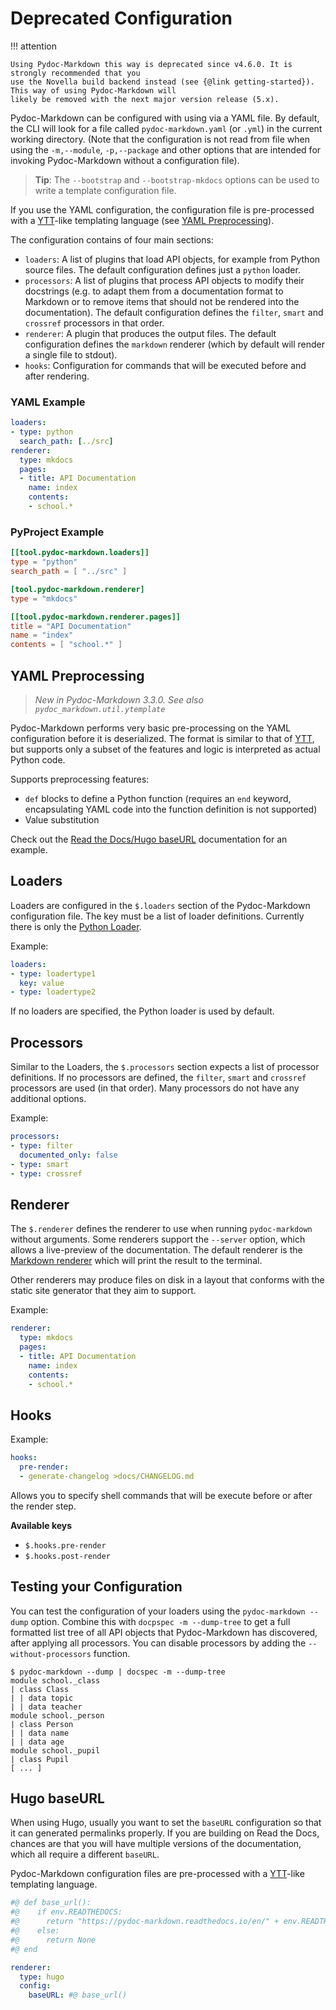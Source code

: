 # Deprecated Configuration

!!! attention

    Using Pydoc-Markdown this way is deprecated since v4.6.0. It is strongly recommended that you
    use the Novella build backend instead (see {@link getting-started}). This way of using Pydoc-Markdown will
    likely be removed with the next major version release (5.x).

Pydoc-Markdown can be configured with using via a YAML file. By default, the CLI will look for a file
called `pydoc-markdown.yaml` (or `.yml`) in the current working directory. (Note that the configuration
is not read from file when using the `-m,--module`, `-p,--package` and other options that are intended
for invoking Pydoc-Markdown without a configuration file).

> __Tip__: The `--bootstrap` and `--bootstrap-mkdocs` options can be used to write a template configuration file.

If you use the YAML configuration, the configuration file is pre-processed with a [YTT][]-like templating
language (see [YAML Preprocessing](#yaml-preprocessing)).

The configuration contains of four main sections:

* `loaders`: A list of plugins that load API objects, for example from Python source files. The
  default configuration defines just a `python` loader.
* `processors`: A list of plugins that process API objects to modify their docstrings (e.g. to
  adapt them from a documentation format to Markdown or to remove items that should not be
  rendered into the documentation). The default configuration defines the `filter`, `smart` and
  `crossref` processors in that order.
* `renderer`: A plugin that produces the output files. The default configuration defines the
  `markdown` renderer (which by default will render a single file to stdout).
* `hooks`: Configuration for commands that will be executed before and after rendering.

### YAML Example

```yaml
loaders:
- type: python
  search_path: [../src]
renderer:
  type: mkdocs
  pages:
  - title: API Documentation
    name: index
    contents:
    - school.*
```

### PyProject Example

```toml
[[tool.pydoc-markdown.loaders]]
type = "python"
search_path = [ "../src" ]

[tool.pydoc-markdown.renderer]
type = "mkdocs"

[[tool.pydoc-markdown.renderer.pages]]
title = "API Documentation"
name = "index"
contents = [ "school.*" ]
```

## YAML Preprocessing

  [YTT]: https://get-ytt.io/

> *New in Pydoc-Markdown 3.3.0. See also `pydoc_markdown.util.ytemplate`*

Pydoc-Markdown performs very basic pre-processing on the YAML configuration before it is
deserialized. The format is similar to that of [YTT][], but supports only a subset of the
features and logic is interpreted as actual Python code.

Supports preprocessing features:

* `def` blocks to define a Python function (requires an `end` keyword, encapsulating YAML
  code into the function definition is not supported)
* Value substitution

Check out the [Read the Docs/Hugo baseURL](readthedocs#hugo-baseurl) documentation for an
example.

## Loaders

Loaders are configured in the `$.loaders` section of the Pydoc-Markdown configuration file.
The key must be a list of loader definitions. Currently there is only the
[Python Loader](../api-documentation/loaders#pydoc_markdown.contrib.loaders.python.PythonLoader).

Example:

```yml
loaders:
- type: loadertype1
  key: value
- type: loadertype2
```

If no loaders are specified, the Python loader is used by default.

## Processors

Similar to the Loaders, the `$.processors` section expects a list of processor definitions.
If no processors are defined, the `filter`, `smart` and `crossref` processors are used (in
that order). Many processors do not have any additional options.

Example:

```yml
processors:
- type: filter
  documented_only: false
- type: smart
- type: crossref
```

## Renderer

The `$.renderer` defines the renderer to use when running `pydoc-markdown` without arguments.
Some renderers support the `--server` option, which allows a live-preview of the documentation.
The default renderer is the [Markdown renderer](../api-documentation/renderers/markdown) which
will print the result to the terminal.

Other renderers may produce files on disk in a layout that conforms with the static site generator
that they aim to support.

Example:

```yml
renderer:
  type: mkdocs
  pages:
  - title: API Documentation
    name: index
    contents:
    - school.*
```

## Hooks

Example:

```yml
hooks:
  pre-render:
  - generate-changelog >docs/CHANGELOG.md
```

Allows you to specify shell commands that will be execute before or after the render step.

__Available keys__

* `$.hooks.pre-render`
* `$.hooks.post-render`

## Testing your Configuration

You can test the configuration of your loaders using the `pydoc-markdown --dump` option. Combine
this with `docpspec -m --dump-tree` to get a full formatted list tree of all API objects that
Pydoc-Markdown has discovered, after applying all processors. You can disable processors by
adding the `--without-processors` function.

```
$ pydoc-markdown --dump | docspec -m --dump-tree
module school._class
| class Class
| | data topic
| | data teacher
module school._person
| class Person
| | data name
| | data age
module school._pupil
| class Pupil
[ ... ]
```

## Hugo baseURL

When using Hugo, usually you want to set the `baseURL` configuration so that it can generated
permalinks properly. If you are building on Read the Docs, chances are that you will have
multiple versions of the documentation, which all require a different `baseURL`.

Pydoc-Markdown configuration files are pre-processed with a [YTT][]-like templating language.

  [YTT]: https://get-ytt.io/

```yml
#@ def base_url():
#@    if env.READTHEDOCS:
#@      return "https://pydoc-markdown.readthedocs.io/en/" + env.READTHEDOCS_VERSION + "/"
#@    else:
#@      return None
#@ end

renderer:
  type: hugo
  config:
    baseURL: #@ base_url()
```
